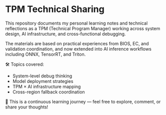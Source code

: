 # TPM Technical Sharing

This repository documents my personal learning notes and technical reflections as a TPM (Technical Program Manager) working across system design, AI infrastructure, and cross-functional debugging.

The materials are based on practical experiences from BIOS, EC, and validation coordination, and now extended into AI inference workflows including ONNX, TensorRT, and Triton.

🛠️ Topics covered:
- System-level debug thinking
- Model deployment strategies
- TPM × AI infrastructure mapping
- Cross-region fallback coordination

📘 This is a continuous learning journey — feel free to explore, comment, or share your thoughts!
